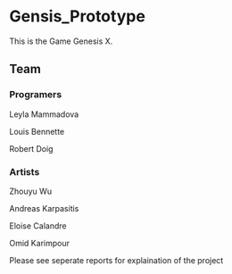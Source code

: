 # Gensis_Prototype

This is the Game Genesis X. 

## Team 

### Programers 

Leyla Mammadova

Louis Bennette

Robert Doig

### Artists 

Zhouyu Wu

Andreas Karpasitis

Eloise Calandre

Omid Karimpour

Please see seperate reports for explaination of the project 
